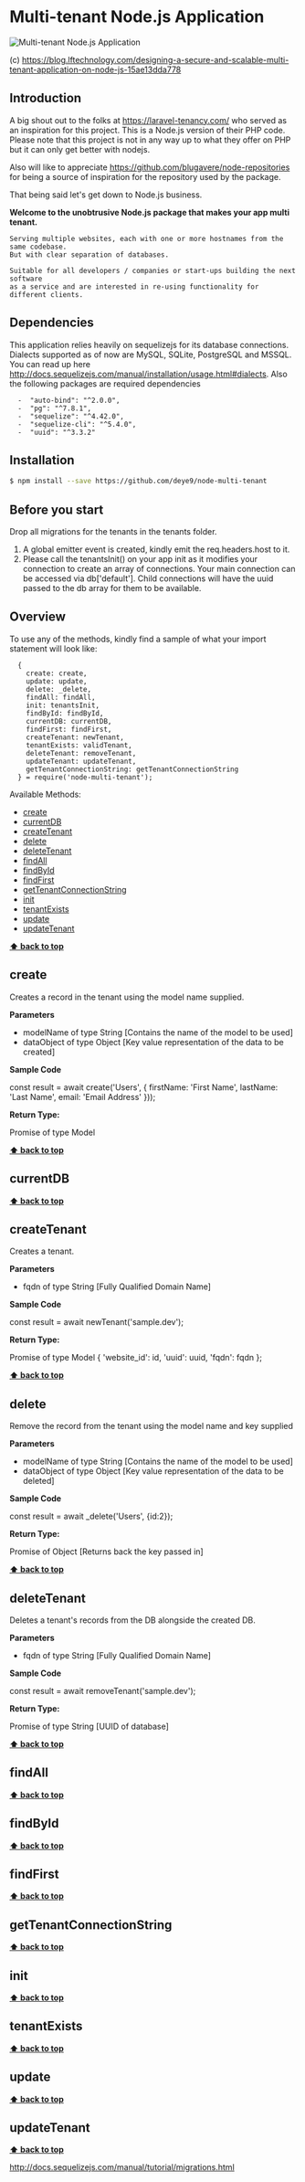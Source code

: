 # Multi-tenant Node.js Application

<img src="https://cdn-images-1.medium.com/max/1600/1*YJHmalZ71_3AekY06edhPg.png" alt="Multi-tenant Node.js Application">

(c) https://blog.lftechnology.com/designing-a-secure-and-scalable-multi-tenant-application-on-node-js-15ae13dda778

## Introduction

A big shout out to the folks at https://laravel-tenancy.com/ who served as an inspiration for this project. This is a Node.js version of their PHP code. Please note that this project is not in any way up to what they offer on PHP but it can only get better with nodejs.

Also will like to appreciate https://github.com/blugavere/node-repositories for being a source of inspiration for the repository used by the package.

That being said let's get down to Node.js business.

**Welcome to the unobtrusive Node.js package that makes your app multi tenant.**

```
Serving multiple websites, each with one or more hostnames from the same codebase.
But with clear separation of databases.

Suitable for all developers / companies or start-ups building the next software 
as a service and are interested in re-using functionality for different clients.
```

## Dependencies

This application relies heavily on sequelizejs for its database connections. Dialects supported as of now are MySQL, SQLite, PostgreSQL and MSSQL.
You can read up here http://docs.sequelizejs.com/manual/installation/usage.html#dialects. Also the following packages are required dependencies

```
  -  "auto-bind": "^2.0.0",
  -  "pg": "^7.8.1",
  -  "sequelize": "^4.42.0",
  -  "sequelize-cli": "^5.4.0",
  -  "uuid": "^3.3.2"
```

<!-- ## Caveats -->

## Installation

```sh
$ npm install --save https://github.com/deye9/node-multi-tenant
```

## Before you start

Drop all migrations for the tenants in the tenants folder.

1. A global emitter event is created, kindly emit the req.headers.host to it.
2. Please call the tenantsInit() on your app init as it modifies your connection to create an array of connections. Your main connection can be accessed via db['default']. Child connections will have the uuid passed to the db array for them to be available.

## Overview

To use any of the methods, kindly find a sample of what your import statement will look like:

```
  {
    create: create,
    update: update,
    delete: _delete,
    findAll: findAll,
    init: tenantsInit,
    findById: findById,
    currentDB: currentDB,
    findFirst: findFirst,
    createTenant: newTenant,
    tenantExists: validTenant,
    deleteTenant: removeTenant,
    updateTenant: updateTenant,
    getTenantConnectionString: getTenantConnectionString
  } = require('node-multi-tenant');
```

Available Methods:

- [create](#create)
- [currentDB](#currentDB)
- [createTenant](#createTenant)
- [delete](#delete)
- [deleteTenant](#deleteTenant)
- [findAll](#findAll)
- [findById](#findById)
- [findFirst](#findFirst)
- [getTenantConnectionString](#getTenantConnectionString)
- [init](#init)
- [tenantExists](#tenantExists)
- [update](#update)
- [updateTenant](#updateTenant)

**[⬆ back to top](#Overview)**

## create

Creates a record in the tenant using the model name supplied.

**Parameters**

- modelName of type String [Contains the name of the model to be used]
- dataObject of type Object [Key value representation of the data to be created]

**Sample Code**

 const result = await create('Users', {
   firstName: 'First Name',
   lastName: 'Last Name',
   email: 'Email Address'
 }));

**Return Type:**

Promise of type Model

**[⬆ back to top](#Overview)**

## currentDB

**[⬆ back to top](#Overview)**

## createTenant

 Creates a tenant.

**Parameters**

- fqdn of type String [Fully Qualified Domain Name]

**Sample Code**

 const result = await newTenant('sample.dev');

**Return Type:**

Promise of type Model
{
    'website_id': id,
    'uuid': uuid,
    'fqdn': fqdn
};

**[⬆ back to top](#Overview)**

## delete

Remove the record from the tenant using the model name and key supplied

**Parameters**

- modelName of type String [Contains the name of the model to be used]
- dataObject of type Object [Key value representation of the data to be deleted]

**Sample Code**

 const result = await _delete('Users', {id:2});

**Return Type:**

Promise of Object [Returns back the key passed in]

**[⬆ back to top](#Overview)**

## deleteTenant

Deletes a tenant's records from the DB alongside the created DB.

**Parameters**

- fqdn of type String [Fully Qualified Domain Name]

**Sample Code**

 const result = await removeTenant('sample.dev');

**Return Type:**

Promise of type String [UUID of database]

**[⬆ back to top](#Overview)**

## findAll

**[⬆ back to top](#Overview)**

## findById

**[⬆ back to top](#Overview)**

## findFirst

**[⬆ back to top](#Overview)**

## getTenantConnectionString

**[⬆ back to top](#Overview)**

## init

**[⬆ back to top](#Overview)**

## tenantExists

**[⬆ back to top](#Overview)**

## update

**[⬆ back to top](#Overview)**

## updateTenant

**[⬆ back to top](#Overview)**

http://docs.sequelizejs.com/manual/tutorial/migrations.html